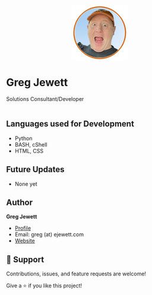 <div style="text-align:center;"><img src="https://github.com/jewettg/jewettg/blob/main/2022-wow-orange-circle.png" height="150"></div>
<h1>Greg Jewett</h1>

<div>Solutions Consultant/Developer</div>
<br>

## Languages used for Development

- Python
- BASH, cShell
- HTML, CSS

## Future Updates

- None yet

## Author

**Greg Jewett**

- [Profile](https://github.com/jewettg "Rohit jain")
- Email:  greg (at) ejewett.com
- [Website](https://sites.google.com/ejewett.com/gregjewett "Personal Website")

## 🤝 Support

Contributions, issues, and feature requests are welcome!

Give a ⭐️ if you like this project!